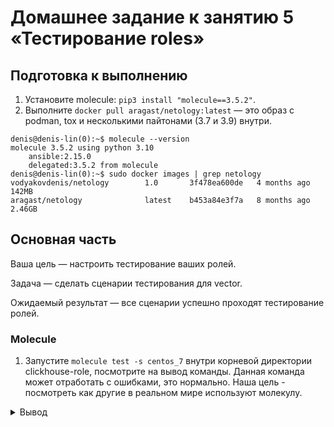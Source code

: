 # Домашнее задание к занятию 5 «Тестирование roles»

## Подготовка к выполнению

1. Установите molecule: `pip3 install "molecule==3.5.2"`.
2. Выполните `docker pull aragast/netology:latest` —  это образ с podman, tox и несколькими пайтонами (3.7 и 3.9) внутри.

```
denis@denis-lin(0):~$ molecule --version
molecule 3.5.2 using python 3.10
    ansible:2.15.0
    delegated:3.5.2 from molecule
denis@denis-lin(0):~$ sudo docker images | grep netology
vodyakovdenis/netology        1.0       3f478ea600de   4 months ago    142MB
aragast/netology              latest    b453a84e3f7a   8 months ago    2.46GB
```

## Основная часть

Ваша цель — настроить тестирование ваших ролей. 

Задача — сделать сценарии тестирования для vector. 

Ожидаемый результат — все сценарии успешно проходят тестирование ролей.

### Molecule

1. Запустите  `molecule test -s centos_7` внутри корневой директории clickhouse-role, посмотрите на вывод команды. Данная команда может отработать с ошибками, это нормально. Наша цель - посмотреть как другие в реальном мире используют молекулу.

<details><summary>Вывод</summary>
```
denis@denis-lin(0):~/netology/devops-netology/homework/hw8.4/playbook/roles/clickhouse$ molecule test -s centos_7
---
dependency:
  name: galaxy
driver:
  name: docker
  options:
    D: true
    vv: true
lint: 'yamllint .

  ansible-lint

  flake8

  '
platforms:
  - capabilities:
      - SYS_ADMIN
    command: /usr/sbin/init
    dockerfile: ../resources/Dockerfile.j2
    env:
      ANSIBLE_USER: ansible
      DEPLOY_GROUP: deployer
      SUDO_GROUP: wheel
      container: docker
    image: centos:7
    name: centos_7
    privileged: true
    tmpfs:
      - /run
      - /tmp
    volumes:
      - /sys/fs/cgroup:/sys/fs/cgroup
provisioner:
  inventory:
    links:
      group_vars: ../resources/inventory/group_vars/
      host_vars: ../resources/inventory/host_vars/
      hosts: ../resources/inventory/hosts.yml
  name: ansible
  options:
    D: true
    vv: true
  playbooks:
    converge: ../resources/playbooks/converge.yml
verifier:
  name: ansible
  playbooks:
    verify: ../resources/tests/verify.yml

CRITICAL Failed to pre-validate.

{'driver': [{'name': ['unallowed value docker']}]}

```
</details>

2. Перейдите в каталог с ролью vector-role и создайте сценарий тестирования по умолчанию при помощи `molecule init scenario --driver-name docker`.

<details><summary>Вывод</summary>
```
denis@denis-lin(0):~/netology/devops-netology/homework/hw8.4/playbook/roles/vector-role$ sudo pip3 install molecule-docker
[sudo] password for denis:
Collecting molecule-docker
  Downloading molecule_docker-2.1.0-py3-none-any.whl (18 kB)
Requirement already satisfied: docker>=4.3.1 in /usr/lib/python3/dist-packages (from molecule-docker) (5.0.3)
Requirement already satisfied: requests in /usr/lib/python3/dist-packages (from molecule-docker) (2.25.1)
Collecting molecule>=4.0.0
  Downloading molecule-5.0.1-py3-none-any.whl (239 kB)
     ━━━━━━━━━━━━━━━━━━━━━━━━━━━━━━━━━━━━━━━━ 239.9/239.9 KB 1.0 MB/s eta 0:00:00

===============

denis@denis-lin(0):~/netology/devops-netology/homework/hw8.4/playbook/roles/vector-role$ molecule init scenario --driver-name docker
INFO     Initializing new scenario default...
INFO     Initialized scenario in /home/denis/netology/devops-netology/homework/hw8.4/playbook/roles/vector-role/molecule/default successfully.

```
</details>

3. Добавьте несколько разных дистрибутивов (centos:8, ubuntu:latest) для инстансов и протестируйте роль, исправьте найденные ошибки, если они есть.

<details><summary>Вывод</summary>
```
denis@denis-lin(0):~/netology/devops-netology/homework/hw8.4/playbook/roles/vector-role$ sudo molecule converge
WARNING  Driver docker does not provide a schema.
INFO     default scenario test matrix: dependency, create, prepare, converge
INFO     Performing prerun with role_name_check=0...
INFO     Set ANSIBLE_LIBRARY=/root/.cache/ansible-compat/f5bcd7/modules:/root/.ansible/plugins/modules:/usr/share/ansible/plugins/modules
INFO     Set ANSIBLE_COLLECTIONS_PATH=/root/.cache/ansible-compat/f5bcd7/collections:/root/.ansible/collections:/usr/share/ansible/collections
INFO     Set ANSIBLE_ROLES_PATH=/root/.cache/ansible-compat/f5bcd7/roles:/root/.ansible/roles:/usr/share/ansible/roles:/etc/ansible/roles
INFO     Using /root/.cache/ansible-compat/f5bcd7/roles/vdv_install_vector.install_vector symlink to current repository in order to enable Ansible to find the role using its expected full name.
INFO     Running default > dependency
WARNING  Skipping, missing the requirements file.
WARNING  Skipping, missing the requirements file.
INFO     Running default > create
WARNING  Skipping, instances already created.
INFO     Running default > prepare
WARNING  Skipping, prepare playbook not configured.
INFO     Running default > converge
INFO     Sanity checks: 'docker'

PLAY [Converge] ****************************************************************

TASK [Gathering Facts] *********************************************************
ok: [ubuntu_latest]
ok: [centos_8]

TASK [Include vector-role] *****************************************************

TASK [vector-role : Get Vector version] ****************************************
changed: [ubuntu_latest]
changed: [centos_8]

TASK [vector-role : Create directory vector] ***********************************
skipping: [centos_8]
skipping: [ubuntu_latest]

TASK [vector-role : Get vector distrib] ****************************************
skipping: [centos_8]
skipping: [ubuntu_latest]

TASK [vector-role : Unarchive vector] ******************************************
skipping: [centos_8]
skipping: [ubuntu_latest]

TASK [vector-role : Create a symbolic link] ************************************
skipping: [centos_8]
skipping: [ubuntu_latest]

TASK [vector-role : Mkdir vector data] *****************************************
skipping: [centos_8]
skipping: [ubuntu_latest]

TASK [vector-role : Vector config create] **************************************
skipping: [centos_8]
skipping: [ubuntu_latest]

TASK [vector-role : Create vector unit file] ***********************************
skipping: [centos_8]
skipping: [ubuntu_latest]

PLAY RECAP *********************************************************************
centos_8                   : ok=2    changed=1    unreachable=0    failed=0    skipped=7    rescued=0    ignored=0
ubuntu_latest              : ok=2    changed=1    unreachable=0    failed=0    skipped=7    rescued=0    ignored=0

```
</details>

4. Добавьте несколько assert в verify.yml-файл для  проверки работоспособности vector-role (проверка, что конфиг валидный, проверка успешности запуска и др.). 



5. Запустите тестирование роли повторно и проверьте, что оно прошло успешно.
5. Добавьте новый тег на коммит с рабочим сценарием в соответствии с семантическим версионированием.

### Tox

1. Добавьте в директорию с vector-role файлы из [директории](./example).
2. Запустите `docker run --privileged=True -v <path_to_repo>:/opt/vector-role -w /opt/vector-role -it aragast/netology:latest /bin/bash`, где path_to_repo — путь до корня репозитория с vector-role на вашей файловой системе.
3. Внутри контейнера выполните команду `tox`, посмотрите на вывод.
5. Создайте облегчённый сценарий для `molecule` с драйвером `molecule_podman`. Проверьте его на исполнимость.
6. Пропишите правильную команду в `tox.ini`, чтобы запускался облегчённый сценарий.
8. Запустите команду `tox`. Убедитесь, что всё отработало успешно.
9. Добавьте новый тег на коммит с рабочим сценарием в соответствии с семантическим версионированием.

После выполнения у вас должно получится два сценария molecule и один tox.ini файл в репозитории. Не забудьте указать в ответе теги решений Tox и Molecule заданий. В качестве решения пришлите ссылку на  ваш репозиторий и скриншоты этапов выполнения задания. 

<details><summary>Вывод</summary>
```

```
</details>

